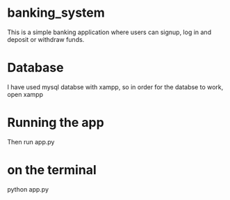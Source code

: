 # banking_system
This is a simple banking application where users can signup, log in and deposit or withdraw funds.
# Database
I have used mysql databse with xampp, so in order for the databse to work, open xampp
# Running the app
Then run app.py
  # on the terminal
  python app.py
